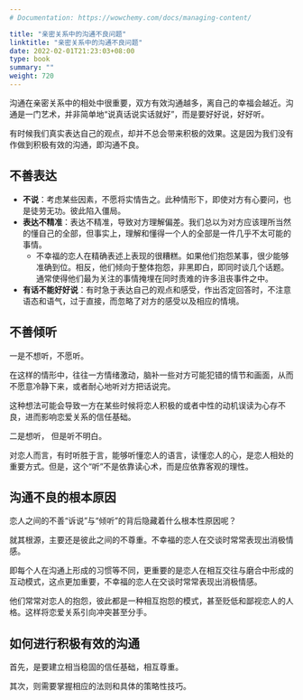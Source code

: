 ```yaml
---
# Documentation: https://wowchemy.com/docs/managing-content/

title: "亲密关系中的沟通不良问题"
linktitle: "亲密关系中的沟通不良问题"
date: 2022-02-01T21:23:03+08:00
type: book
summary: ""
weight: 720
---
```


<!--more-->

沟通在亲密关系中的相处中很重要，双方有效沟通越多，离自己的幸福会越近。沟通是一门艺术，并非简单地“说真话说实话就好”，而是要好好说，好好听。

有时候我们真实表达自己的观点，却并不总会带来积极的效果。这是因为我们没有作做到积极有效的沟通，即沟通不良。

## 不善表达

- **不说**：考虑某些因素，不愿将实情告之。此种情形下，即使对方有心要问，也是徒劳无功。彼此陷入僵局。
- **表达不精准**：表达不精准，导致对方理解偏差。我们总以为对方应该理所当然的懂自己的全部，但事实上，理解和懂得一个人的全部是一件几乎不太可能的事情。
  - 不幸福的恋人在精确表述上表现的很糟糕。如果他们抱怨某事，很少能够准确到位。相反，他们倾向于整体抱怨，非黑即白，即同时谈几个话题。通常使得他们最为关注的事情掩埋在同时责难的许多沮丧事件之中。
- **有话不能好好说**：有时急于表达自己的观点和感受，作出否定回答时，不注意语态和语气，过于直接，而忽略了对方的感受以及相应的情境。

## 不善倾听

一是不想听，不愿听。

在这样的情形中，往往一方情绪激动，脑补一些对方可能犯错的情节和画面，从而不愿意冷静下来，或者耐心地听对方把话说完。

这种想法可能会导致一方在某些时候将恋人积极的或者中性的动机误读为心存不良，进而影响恋爱关系的信任基础。

二是想听， 但是听不明白。

对恋人而言，有时听胜于言，能够听懂恋人的语言，读懂恋人的心，是恋人相处的重要方式。但是，这个“听”不是依靠读心术，而是应依靠客观的理性。

## 沟通不良的根本原因

恋人之间的不善“诉说”与“倾听”的背后隐藏着什么根本性原因呢？

就其根源，主要还是彼此之间的不尊重。不幸福的恋人在交谈时常常表现出消极情感。

即每个人在沟通上形成的习惯等不同，更重要的是恋人在相互交往与磨合中形成的互动模式，这点更加重要，不幸福的恋人在交谈时常常表现出消极情感。

他们常常对恋人的抱怨，彼此都是一种相互抱怨的模式，甚至贬低和鄙视恋人的人格。这样将恋爱关系引向冲突甚至分手。

## 如何进行积极有效的沟通

首先，是要建立相当稳固的信任基础，相互尊重。

其次，则需要掌握相应的法则和具体的策略性技巧。